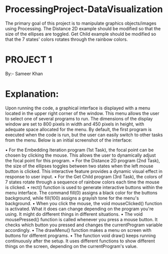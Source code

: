 # ProcessingProject-DataVisualization
The primary goal of this project is to manipulate graphics objects/images using Processing. The Distance 2D example should be modified so that the size of the ellipses are toggled. Get Child example should be modified so that the 7 states' colors rotates through the rainbow colors.
# PROJECT 1
By:- Sameer Khan

# Explanation:
Upon running the code, a graphical interface is displayed with a menu located in the upper right corner of the window. This menu allows the user to select one of several programs to run. The dimensions of the display window are set to 800 pixels in width and 450 pixels in height, with adequate space allocated for the menu. By default, the first program is executed when the code is run, but the user can easily switch to other tasks from the menu. Below is an initial screenshot of the interface:
 
•	For the Embedding Iteration program (1st Task), the focal point can be chosen by clicking the mouse. This allows the user to dynamically adjust the focal point for this program.
•	For the Distance 2D program (2nd Task), the size of the ellipses toggles between two states when the left mouse button is clicked. This interactive feature provides a dynamic visual effect in response to user input.
•	For the Get Child program (3rd Task), the colors of 7 states rotate through a sequence of rainbow colors each time the mouse is clicked.
•	rect() function is used to generate interactive buttons within the menu interface. The command fill(0) assigns a black color for the buttons background, while fill(100) assigns a grayish tone for the menu's background.
•	When you click the mouse, the void mouseClicked() function is activated. What it does can change depending on the program you're using. It might do different things in different situations.
•	The void mousePressed() function is called whenever you press a mouse button. It checks which button you pressed and changes the currentProgram variable accordingly.
•	The drawMenu() function makes a menu on screen with buttons for different programs.
•	The function void draw() keeps running continuously after the setup. It uses different functions to show different things on the screen, depending on the currentProgram's value.
